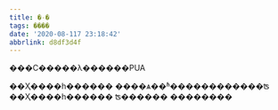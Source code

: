 ```yaml
---
title: �۰�
tags: ����
date: '2020-08-117 23:18:42'
abbrlink: d8df3d4f
---
```

���Ϲ�����λ������PUA
<!--more-->
��Ҳ����һ������
����ѧ��ʱ������������ʦ
��Ҳ����һ������
ʦ������
��������